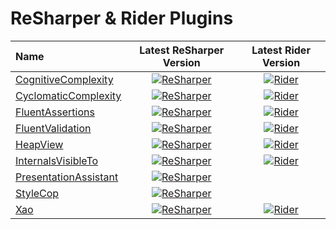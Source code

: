 # ReSharper & Rider Plugins

<!-- BEGIN: TABLE -->
| Name   | Latest ReSharper Version | Latest Rider Version |
|:-------|:------------------------:|:--------------------:|
| [CognitiveComplexity](https://github.com/matkoch/resharper-cognitivecomplexity/) | [![ReSharper](https://img.shields.io/jetbrains/plugin/v/12391-cognitivecomplexity.svg?label=)](https://plugins.jetbrains.com/plugin/12391-cognitivecomplexity) | [![Rider](https://img.shields.io/jetbrains/plugin/v/12024-cognitivecomplexity.svg?label=)](https://plugins.jetbrains.com/plugin/12024-cognitivecomplexity) |
| [CyclomaticComplexity](https://github.com/JetBrains/resharper-cyclomatic-complexity/) | [![ReSharper](https://img.shields.io/jetbrains/plugin/v/11625-cyclomaticcomplexity.svg?label=)](https://plugins.jetbrains.com/plugin/11625-cyclomaticcomplexity) | [![Rider](https://img.shields.io/jetbrains/plugin/v/10395-cyclomatic-complexity.svg?label=)](https://plugins.jetbrains.com/plugin/10395-cyclomatic-complexity) |
| [FluentAssertions](https://github.com/matkoch/resharper-fluentassertions/) | [![ReSharper](https://img.shields.io/jetbrains/plugin/v/16367-fluentassertions.svg?label=)](https://plugins.jetbrains.com/plugin/16367-fluentassertions) | [![Rider](https://img.shields.io/jetbrains/plugin/v/16224-fluentassertions.svg?label=)](https://plugins.jetbrains.com/plugin/16224-fluentassertions) |
| [FluentValidation](https://github.com/matkoch/resharper-fluentvalidation/) | [![ReSharper](https://img.shields.io/jetbrains/plugin/v/15946-fluentvalidation.svg?label=)](https://plugins.jetbrains.com/plugin/15946-fluentvalidation) | [![Rider](https://img.shields.io/jetbrains/plugin/v/15942-fluentvalidation.svg?label=)](https://plugins.jetbrains.com/plugin/15942-fluentvalidation) |
| [HeapView](https://github.com/controlflow/resharper-heapview/) | [![ReSharper](https://img.shields.io/jetbrains/plugin/v/12390-heap-allocations-viewer.svg?label=)](https://plugins.jetbrains.com/plugin/12390-heap-allocations-viewer) | [![Rider](https://img.shields.io/jetbrains/plugin/v/9223-heap-allocations-viewer.svg?label=)](https://plugins.jetbrains.com/plugin/9223-heap-allocations-viewer) |
| [InternalsVisibleTo](https://github.com/matkoch/resharper-internalsvisibleto/) | [![ReSharper](https://img.shields.io/jetbrains/plugin/v/11643-internalsvisibleto-helper.svg?label=)](https://plugins.jetbrains.com/plugin/11643-internalsvisibleto-helper) | [![Rider](https://img.shields.io/jetbrains/plugin/v/13624-internalsvisibleto.svg?label=)](https://plugins.jetbrains.com/plugin/13624-internalsvisibleto) |
| [PresentationAssistant](https://github.com/JetBrains/resharper-presentation-assistant/) | [![ReSharper](https://img.shields.io/jetbrains/plugin/v/11631-presentation-assistant.svg?label=)](https://plugins.jetbrains.com/plugin/11631-presentation-assistant) |  |
| [StyleCop](https://github.com/StyleCop/StyleCop.ReSharper/) | [![ReSharper](https://img.shields.io/jetbrains/plugin/v/11619-stylecop-by-jetbrains.svg?label=)](https://plugins.jetbrains.com/plugin/11619-stylecop-by-jetbrains) |  |
| [Xao](https://github.com/matkoch/resharper-xao/) | [![ReSharper](https://img.shields.io/jetbrains/plugin/v/11673-xao--navigate-between-a-xaml-view-and-viewmodel.svg?label=)](https://plugins.jetbrains.com/plugin/11673-xao--navigate-between-a-xaml-view-and-viewmodel) | [![Rider](https://img.shields.io/jetbrains/plugin/v/12816-xao.svg?label=)](https://plugins.jetbrains.com/plugin/12816-xao) |
<!-- END: TABLE -->

